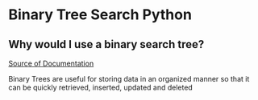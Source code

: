 # Binary Tree Search Python

## Why would I use a binary search tree?

[Source of Documentation](https://blog.boot.dev/computer-science/binary-search-tree-in-python/)

Binary Trees are useful for storing data in an organized manner so that it can be quickly
retrieved, inserted, updated and deleted